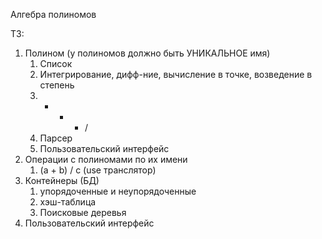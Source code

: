 
Алгебра полиномов

ТЗ:

1. Полином (у полиномов должно быть УНИКАЛЬНОЕ имя)
	1) Список
	2) Интегрирование, дифф-ние, вычисление в точке, возведение в степень
	3) +  - * /
	4) Парсер
	5) Пользовательский интерфейс
2. Операции с полиномами по их имени
	1) (a + b) / c (use транслятор)
3. Контейнеры (БД)
	1) упорядоченные и неупорядоченные
	2) хэш-таблица 
	3) Поисковые деревья
4. Пользовательский интерфейс
